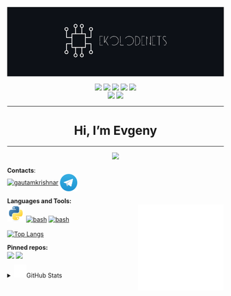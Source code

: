 <div align="center"><img  src="docs/logo_d.png" /></div>

<p align="center">
    <a href="#"><img src="https://img.shields.io/badge/Age-35-blue" /></a>
    <a href="#"><img src="https://img.shields.io/badge/Interest-Python-brightgreen" /></a>
    <a href="#"><img src="https://img.shields.io/badge/Corrently%20learning-QA-success" /></a>
    <a href="#"><img src="https://img.shields.io/badge/Live%20in-Belarus-success" /></a>
    <a href="#"><img src="https://img.shields.io/badge/Languages-Russian%20Polish%20English-brightgreen" /></a><br>
    <a href="#"><img src="https://visitor-badge.laobi.icu/badge?page_id=ekolodenets" /></a>
    <a href="#"><img src="http://hits.dwyl.com/ekolodenets/ekolodenets.svg?style=flat" /></a>
</p>

<hr><h1 align="center">Hi, I’m Evgeny</h1><hr>

<div align="center"><a href="https://www.codewars.com/users/Ekolodenets" alt="Ekolodenets"><img src="https://www.codewars.com/users/Ekolodenets/badges/large" /></a></div>
 
**Contacts**:<br>
<a href="https://www.linkedin.com/in/evgeny-kolodenets" target="blank"><img align="center" src="https://raw.githubusercontent.com/rahuldkjain/github-profile-readme-generator/master/src/images/icons/Social/linked-in-alt.svg" alt="gautamkrishnar" height="30" width="40" /></a>
<a href="https://t.me/ekolodenets" target="blank"><img align="center" src="docs/telegram.png" alt="gautamkrishnar" height="40" width="40" /></a>

**Languages and Tools:**
<br><a href="https://www.python.org" target="_blank"><img src="https://raw.githubusercontent.com/devicons/devicon/master/icons/python/python-original.svg" alt="python" width="40" height="40"/></a>
<a href="https://git-scm.com/" target="_blank"> <img src="https://raw.githubusercontent.com/jmnote/z-icons/master/svg/git.svg" alt="bash" width="40" height="40"/></a>
<a href="https://github.com/ekolodenets" target="_blank"> <img src="https://seeklogo.com/images/G/github-logo-7880D80B8D-seeklogo.com.png" alt="bash" width="40" height="40"/></a>
<a href="#"><img align="right" width=200px height=200px alt="side_sticker" src="docs/002.gif" /></a>
<br><br>[![Top Langs](https://github-readme-stats.vercel.app/api/top-langs/?username=ekolodenets&theme=city_lights&bg_color=0d1117&show_icons=true)](https://github.com/ekolodenets)


**Pinned repos:**<br>
<a href="https://github.com/ekolodenets/qa">
  <img align="center" src="https://github-readme-stats.vercel.app/api/pin/?username=ekolodenets&repo=qa&theme=city_lights&bg_color=0d1117&show_icons=true" /></a>
<a href="https://github.com/ekolodenets/brutto2netto">
  <img align="center" src="https://github-readme-stats.vercel.app/api/pin/?username=ekolodenets&repo=brutto2netto&theme=city_lights&bg_color=0d1117&show_icons=true" /></a>
<br>

<details>
 <summary><a href="#"><img src="docs/001.gif" width="30px"/></a>GitHub Stats</summary><br>
  <img align="center" alt="Ekolodenets's Stats" src="https://github-readme-stats.vercel.app/api?username=ekolodenets&hide=contribs,prs,stars,issues&theme=city_lights&bg_color=0d1117&show_icons=true"/><br><br>
  <img align="center" alt="Ekolodenets's Stats" src="https://github-readme-streak-stats.herokuapp.com/?user=ekolodenets&theme=blueberry_duo&show_icons=true"/><br><br>
 <img align="center" alt="Ekolodenets's Stats" src="https://activity-graph.herokuapp.com/graph?username=ekolodenets&theme=react-dark"/>
</details>

